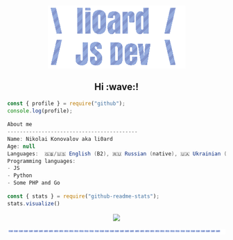<p align="center">
  <img style="width: 317px;" align="center" src="PDljal6p.gif">
  <br>
  <img align="center" src="FjkwLxn1.gif">
</p>

<h2 align="center">Hi :wave:!</h2>

```js
const { profile } = require("github");
console.log(profile);
```

```csharp
About me
------------------------------------------
Name: Nikolai Konovalov aka li0ard
Age: null
Languages:  🇬🇧/🇺🇸 English (B2), 🇷🇺 Russian (native), 🇺🇦 Ukrainian (B1)
Programming languages:
- JS
- Python
- Some PHP and Go
```

```js
const { stats } = require("github-readme-stats");
stats.visualize()
```

<p align="center">
  <img align="center" src="https://github-readme-stats.vercel.app/api?username=li0ard&theme=github_dark_dimmed&custom_title=My%20cool%20stats%20(no)#gh-dark-mode-only">
</p>

<p align="center">
  <img align="center" src="zgWxULPr.gif">
</p>
